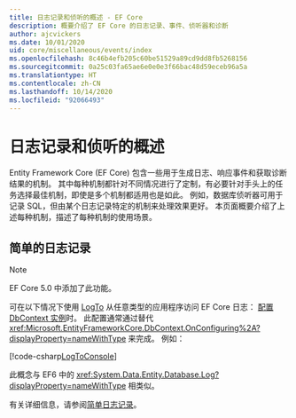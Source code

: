 ```yaml
---
title: 日志记录和侦听的概述 - EF Core
description: 概要介绍了 EF Core 的日志记录、事件、侦听器和诊断
author: ajcvickers
ms.date: 10/01/2020
uid: core/miscellaneous/events/index
ms.openlocfilehash: 8c46b4efb205c60be51529a89cd9dd8fb5268156
ms.sourcegitcommit: 0a25c03fa65ae6e0e0e3f66bac48d59eceb96a5a
ms.translationtype: HT
ms.contentlocale: zh-CN
ms.lasthandoff: 10/14/2020
ms.locfileid: "92066493"
---
```

# <a name="overview-of-logging-and-interception"></a>日志记录和侦听的概述

Entity Framework Core (EF Core) 包含一些用于生成日志、响应事件和获取诊断结果的机制。 其中每种机制都针对不同情况进行了定制，有必要针对手头上的任务选择最佳机制，即使是多个机制都适用也是如此。 例如，数据库侦听器可用于记录 SQL，但由某个日志记录特定的机制来处理效果更好。 本页面概要介绍了上述每种机制，描述了每种机制的使用场景。

## <a name="simple-logging"></a>简单的日志记录

> [!NOTE]
> EF Core 5.0 中添加了此功能。

可在以下情况下使用 [LogTo](https://github.com/dotnet/efcore/blob/ec3df8fd7e4ea4ebeebfa747619cef37b23ab2c6/src/EFCore/DbContextOptionsBuilder.cs#L135) 从任意类型的应用程序访问 EF Core 日志： <!-- Issue #2748 <xref:Microsoft.EntityFrameworkCore.DbContextOptionsBuilder.LogTo%2A> --> [配置 DbContext 实例](xref:core/miscellaneous/configuring-dbcontext)时。 此配置通常通过替代 <xref:Microsoft.EntityFrameworkCore.DbContext.OnConfiguring%2A?displayProperty=nameWithType> 来完成。 例如：

<!--
    protected override void OnConfiguring(DbContextOptionsBuilder optionsBuilder)
        => optionsBuilder.LogTo(Console.WriteLine);
-->
[!code-csharp[LogToConsole](../../../../samples/core/Miscellaneous/Logging/SimpleLogging/Program.cs?name=LogToConsole)]

此概念与 EF6 中的 <xref:System.Data.Entity.Database.Log?displayProperty=nameWithType> 相类似。

有关详细信息，请参阅[简单日志记录](xref:core/miscellaneous/events/simple-logging)。
